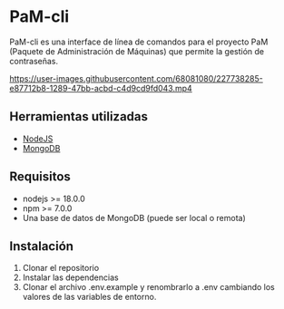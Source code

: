 # PaM-cli
PaM-cli es una interface de línea de comandos para el proyecto PaM (Paquete de Administración de Máquinas) que permite la gestión de contraseñas.

https://user-images.githubusercontent.com/68081080/227738285-e87712b8-1289-47bb-acbd-c4d9cd9fd043.mp4

## Herramientas utilizadas
- [NodeJS](https://nodejs.org/es/)
- [MongoDB](https://www.mongodb.com/es)

## Requisitos
- nodejs >= 18.0.0
- npm >= 7.0.0
- Una base de datos de MongoDB (puede ser local o remota)

## Instalación
1. Clonar el repositorio
2. Instalar las dependencias
3. Clonar el archivo .env.example y renombrarlo a .env cambiando los valores de las variables de entorno.
